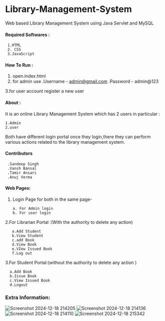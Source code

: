 # Library-Management-System
Web based Library Management System using Java Servlet and MySQL

#### Required Softwares :

     1.HTML
     2. CSS
     3.JavaScript
     


#### How To Run :
1. open.index.html
2. for admin use
   .Username - admin@gmail.com
   .Password - admin@123

3.for user account register a new user   
#### About :

It is an online Library Management System which has 2 users in particular :

    1.Admin
    2.user

Both have different login portal once they login,there they can perform various actions related to the library management system.

#### Contributors
     .Sandeep Singh
     .Vansh Bansal
     .Tamir Ansari
     .Anuj Verma

#### Web Pages:

1. Login Page for both in the same page- 

       a. For Admin login
       b. For user login

 2.For Librarian Portal :(With the authority to delete any action)


       a.Add Student
       b.View Student
       c.add Book
       d.View Book
       e.VIew Issued Book
       f.Log out 

3.For Student Portal:(without the authority to delete any action )


      a.Add Book
      b.Issue Book
      c.View Issued Book
      d.Logout 






### Extra Information:


![Screenshot 2024-12-18 214205](https://github.com/user-attachments/assets/8def8852-325c-4770-ad09-2f9bfa09c3da)
![Screenshot 2024-12-18 214136](https://github.com/user-attachments/assets/7de1357a-94f4-4964-b4ad-771b20b9c452)
![Screenshot 2024-12-18 214110](https://github.com/user-attachments/assets/88f7586b-684b-4eb4-ab70-6b37ee9ec5e1)
![Screenshot 2024-12-18 215342](https://github.com/user-attachments/assets/a618edf9-a2d5-4567-bb04-9f7e56b43416)



